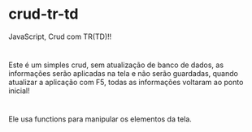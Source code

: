 # crud-tr-td
JavaScript, Crud com TR(TD)!!
#
Este é um simples crud, sem atualização de banco de dados, as informações serão aplicadas na tela e não serão guardadas, quando atualizar a aplicação com F5, todas as informações voltaram ao ponto inicial!
#
Ele usa functions para manipular os elementos da tela.
